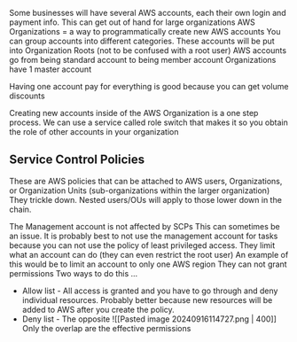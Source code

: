 Some businesses will have several AWS accounts, each their own login and payment info. This can get out of hand for large organizations
AWS Organizations  = a way to programmatically create new AWS accounts
	You can group accounts into different categories. These accounts will be put into Organization Roots (not to be confused with a root user)
AWS accounts go from being standard account to being member account
Organizations have 1 master account

Having one account pay for everything is good because you can get volume discounts

Creating new accounts inside of the AWS Organization is a one step process.
We can use a service called role switch that makes it so you obtain the role of other accounts in your organization
## Service Control Policies
These are AWS policies that can be attached to AWS users, Organizations, or Organization Units (sub-organizations within the larger organization)
They trickle down. Nested users/OUs will apply to those lower down in the chain.

The Management account is not affected by SCPs
	This can sometimes be an issue. It is probably best to not use the management account for tasks because you can not use the policy of least privileged access.
They limit what an account can do (they can even restrict the root user)
	An example of this would be to limit an account to only one AWS region
They can not grant permissions
Two ways to do this ...
* Allow list - All access is granted and you have to go through and deny individual resources. Probably better because new resources will be added to AWS after you create the policy.
* Deny list - The opposite
![[Pasted image 20240916114727.png | 400]]
Only the overlap are the effective permissions
